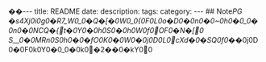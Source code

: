 ��- - - 
 
 t i t l e :   R E A D M E 
 
 d a t e :   
 
 d e s c r i p t i o n :   
 
 t a g s :   
 
 c a t e g o r y :   
 
 - - - 
 
 
 
 # #   N o t e _ P G 
 
 
 
 �s4Xj0i0g0�R7_W0_0�Q�[�0W0_0{0F0L0o�D0�0n0�0~0h0�0_0�0n0�0 NCQ�{t�0Y0�0h0S0�0h0W0f0OF0�N�[0
 
 
 
 S__0�0MRn0S0h0�0�fO0K0�0W0�0j0D0L0cXd�0�SQ0f0�_�0j0D0�0F0k0Y0�0_0�0k0�2��0�kY00
 
 
